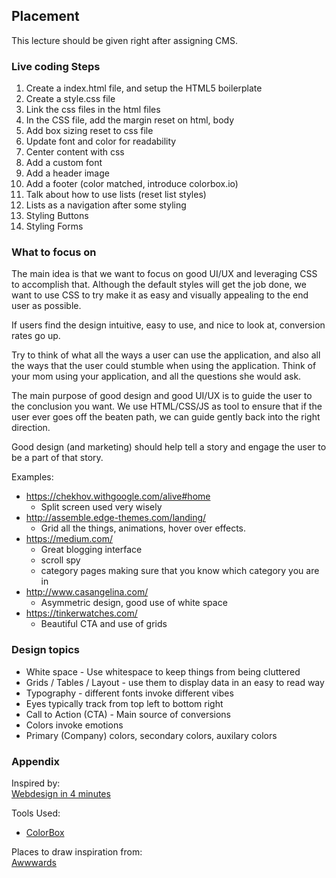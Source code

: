 ## Placement

This lecture should be given right after assigning CMS.


### Live coding Steps

1. Create a index.html file, and setup the HTML5 boilerplate
2. Create a style.css file
3. Link the css files in the html files
4. In the CSS file, add the margin reset on html, body
5. Add box sizing reset to css file
6. Update font and color for readability
7. Center content with css
8. Add a custom font
9. Add a header image
10. Add a footer (color matched, introduce colorbox.io)
11. Talk about how to use lists (reset list styles)
12. Lists as a navigation after some styling
13. Styling Buttons
14. Styling Forms


### What to focus on

The main idea is that we want to focus on good UI/UX and leveraging CSS to accomplish that. Although the default styles will get the job done, we want to use CSS to try make it as easy and visually appealing to the end user as possible.

If users find the design intuitive, easy to use, and nice to look at, conversion rates go up.

Try to think of what all the ways a user can use the application, and also all the ways that the user could stumble when using the application. Think of your mom using your application, and all the questions she would ask.

The main purpose of good design and good UI/UX is to guide the user to the conclusion you want. We use HTML/CSS/JS as tool to ensure that if the user ever goes off the beaten path, we can guide gently back into the right direction.

Good design (and marketing) should help tell a story and engage the user to be a part of that story.

Examples:
- https://chekhov.withgoogle.com/alive#home
  * Split screen used very wisely
- http://assemble.edge-themes.com/landing/
  * Grid all the things, animations, hover over effects.
- https://medium.com/
  * Great blogging interface
  * scroll spy
  * category pages making sure that you know which category you are in
- http://www.casangelina.com/
  * Asymmetric design, good use of white space
- https://tinkerwatches.com/
  * Beautiful CTA and use of grids


### Design topics

* White space - Use whitespace to keep things from being cluttered
* Grids / Tables / Layout - use them to display data in an easy to read way
* Typography - different fonts invoke different vibes
* Eyes typically track from top left to bottom right
* Call to Action (CTA) - Main source of conversions
* Colors invoke emotions
* Primary (Company) colors, secondary colors, auxilary colors


### Appendix

Inspired by:  
[Webdesign in 4 minutes](https://jgthms.com/web-design-in-4-minutes/)

Tools Used:  
- [ColorBox](colorbox.io)

Places to draw inspiration from:  
[Awwwards](https://www.awwwards.com/websites/sites_of_the_day/)
